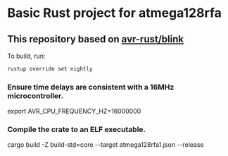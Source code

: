 # Basic Rust project for atmega128rfa
## This repository based on [avr-rust/blink](https://github.com/avr-rust/blink)

To build, run:

```bash
rustup override set nightly
```

### Ensure time delays are consistent with a 16MHz microcontroller.
export AVR_CPU_FREQUENCY_HZ=16000000

### Compile the crate to an ELF executable.
cargo build -Z build-std=core --target atmega128rfa1.json --release

